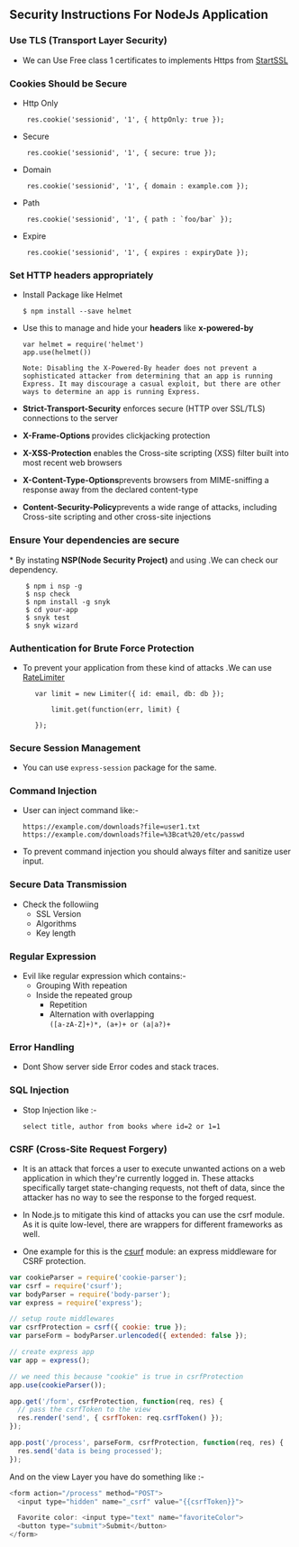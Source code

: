 <h2>Security Instructions For NodeJs Application</h2>

<h3>Use TLS (Transport Layer Security)</h3>
  
  * We can Use Free class 1 certificates to implements Https from [StartSSL]('http://www.startssl.com/')

<h3>Cookies Should be Secure</h3>
   
   * Http Only
          
          res.cookie('sessionid', '1', { httpOnly: true }); 
   * Secure 
   
          res.cookie('sessionid', '1', { secure: true }); 
   * Domain
   
          res.cookie('sessionid', '1', { domain : example.com });
   * Path 
   
          res.cookie('sessionid', '1', { path : `foo/bar` });
   * Expire
    
          res.cookie('sessionid', '1', { expires : expiryDate });
      
<h3>Set HTTP headers appropriately</h3>

   * Install Package like Helmet
     
         $ npm install --save helmet
   * Use this to manage and hide your <b>headers</b> like <b>x-powered-by</b>  
        
         var helmet = require('helmet')
         app.use(helmet())

      `Note: Disabling the X-Powered-By header does not prevent a sophisticated attacker from determining that an app is running Express. It may discourage a casual exploit, but there are other ways to determine an app is running Express.`    
   
   * <b>Strict-Transport-Security</b> enforces secure (HTTP over SSL/TLS) connections to the server
   * <b>X-Frame-Options </b> provides clickjacking protection
   * <b>X-XSS-Protection</b> enables the Cross-site scripting (XSS) filter built into most recent web browsers
   * <b>X-Content-Type-Options</b>prevents browsers from MIME-sniffing a response away from the declared content-type
   * <b>Content-Security-Policy</b>prevents a wide range of attacks, including Cross-site scripting and other cross-site injections
   
 <h3>Ensure Your dependencies are secure  </h3> 
  * By instating <b>NSP(Node Security Project)</b> and using .We can check our dependency.<br> 
           
        $ npm i nsp -g
        $ nsp check
        $ npm install -g snyk
        $ cd your-app
        $ snyk test
        $ snyk wizard
   
<h3> Authentication for Brute Force Protection</h3> 
   
   * To prevent your application from these kind of attacks .We can use [RateLimiter]('https://www.npmjs.com/package/ratelimiter')  
     
            var limit = new Limiter({ id: email, db: db });
     
                limit.get(function(err, limit) {
     
            });
     
<h3> Secure Session Management</h3> 

  * You can use `express-session` package for the same.

<h3> Command Injection </h3> 

  * User can inject command like:-
  

        https://example.com/downloads?file=user1.txt
        https://example.com/downloads?file=%3Bcat%20/etc/passwd
 
  * To prevent command injection you should always filter and sanitize user input.
  
  
<h3> Secure Data Transmission</h3> 

 * Check the followiing
   - SSL Version
   - Algorithms
   - Key length

<h3> Regular Expression </h3> 

 * Evil like regular expression which contains:-
   - Grouping With repeation
   - Inside the repeated group
     - Repetition
     - Alternation with overlapping<br>
      `([a-zA-Z]+)*, (a+)+ or (a|a?)+`
      
      
<h3> Error Handling</h3> 
   
   - Dont Show server side Error codes and stack traces.
   
<h3> SQL Injection</h3> 

  * Stop Injection like :-
  
        select title, author from books where id=2 or 1=1
   
<h3> CSRF (Cross-Site Request Forgery)</h3>  

  * It is an attack that forces a user to execute unwanted actions on a web application in which they're currently logged in. These attacks specifically target state-changing requests, not theft of data, since the attacker has no way to see the response to the forged request.
  
  * In Node.js to mitigate this kind of attacks you can use the csrf module. As it is quite low-level, there are wrappers for different frameworks as well.
  
  * One example for this is the [csurf](https://www.npmjs.com/package/csurf) module: an express middleware for CSRF protection.
  
  ````javascript
  var cookieParser = require('cookie-parser');  
  var csrf = require('csurf');  
  var bodyParser = require('body-parser');  
  var express = require('express');
  
  // setup route middlewares 
  var csrfProtection = csrf({ cookie: true });  
  var parseForm = bodyParser.urlencoded({ extended: false });
  
  // create express app 
  var app = express();
  
  // we need this because "cookie" is true in csrfProtection 
  app.use(cookieParser());
  
  app.get('/form', csrfProtection, function(req, res) {  
    // pass the csrfToken to the view 
    res.render('send', { csrfToken: req.csrfToken() });
  });
  
  app.post('/process', parseForm, csrfProtection, function(req, res) {  
    res.send('data is being processed');
  });
  ````
  
  
  And on the view Layer you have do something like :-
  
  ````javascript
  <form action="/process" method="POST">  
    <input type="hidden" name="_csrf" value="{{csrfToken}}">
  
    Favorite color: <input type="text" name="favoriteColor">
    <button type="submit">Submit</button>
  </form> 
  ````